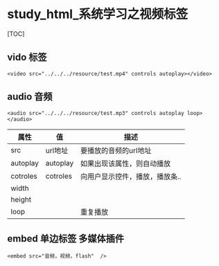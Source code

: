 # study_html_系统学习之视频标签

[TOC]

## vido 标签

```
<video src="../../../resource/test.mp4" controls autoplay></video>
```



## audio 音频

```
<audio src="../../../resource/test.mp3" controls autoplay loop></audio>
```

| 属性     | 值       | 描述                           |
| -------- | -------- | ------------------------------ |
| src      | url地址  | 要播放的音频的url地址          |
| autoplay | autoplay | 如果出现该属性，则自动播放     |
| cotroles | cotroles | 向用户显示控件，播放，播放条.. |
| width    |          |                                |
| height   |          |                                |
| loop     |          | 重复播放                       |



## embed 单边标签 多媒体插件

```
<embed src="音频，视频，flash"  />
```

